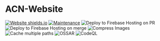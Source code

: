 # ACN-Website

[![Website shields.io](https://img.shields.io/website-up-down-green-red/http/shields.io.svg)](https://carpathian-nightmare.web.app/)
[![Maintenance](https://img.shields.io/badge/Maintained%3F-yes-green.svg)](https://github.com/milliorn/ACN-Website/graphs/commit-activity)
![Deploy to Firebase Hosting on PR](https://github.com/milliorn/ACN-Website/workflows/Deploy%20to%20Firebase%20Hosting%20on%20PR/badge.svg?branch=master)
![Deploy to Firebase Hosting on merge](https://github.com/milliorn/ACN-Website/workflows/Deploy%20to%20Firebase%20Hosting%20on%20merge/badge.svg?branch=master)
![Compress Images](https://github.com/milliorn/ACN-Website/workflows/Compress%20Images/badge.svg?branch=master)
![Cache multiple paths](https://github.com/milliorn/ACN-Website/workflows/Cache%20multiple%20paths/badge.svg)
![OSSAR](https://github.com/milliorn/ACN-Website/workflows/OSSAR/badge.svg?branch=master)
![CodeQL](https://github.com/milliorn/ACN-Website/workflows/CodeQL/badge.svg?branch=master)
